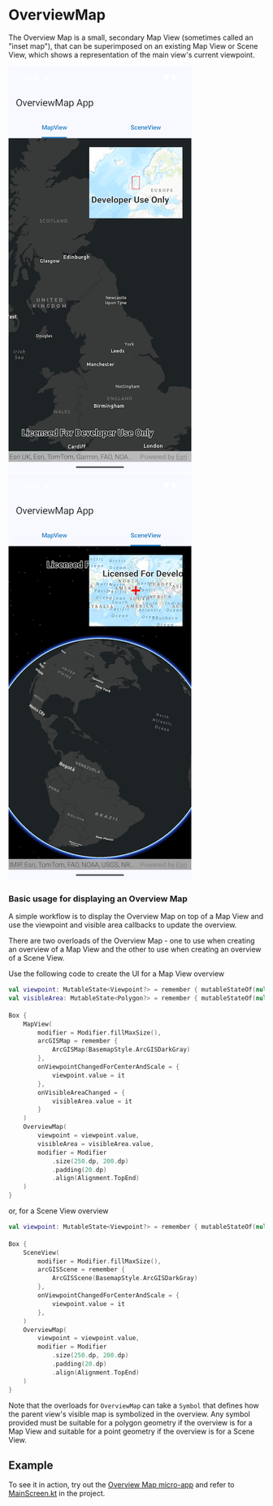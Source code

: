 # OverviewMap

The Overview Map is a small, secondary Map View (sometimes called an "inset map"), that can be
superimposed on an existing Map View or Scene View, which shows a representation of the main view's
current viewpoint.

![Screenshot](mapview_screenshot.png) ![Screenshot](sceneview_screenshot.png)

### Basic usage for displaying an Overview Map

A simple workflow is to display the Overview Map on top of a Map View and use the viewpoint and
visible area callbacks to update the overview.

There are two overloads of the Overview Map - one to use when creating an overview of a Map View and
the other to use when creating an overview of a Scene View.

Use the following code to create the UI for a Map View overview

```kotlin
val viewpoint: MutableState<Viewpoint?> = remember { mutableStateOf(null) }
val visibleArea: MutableState<Polygon?> = remember { mutableStateOf(null) }

Box {
    MapView(
        modifier = Modifier.fillMaxSize(),
        arcGISMap = remember {
            ArcGISMap(BasemapStyle.ArcGISDarkGray)
        },
        onViewpointChangedForCenterAndScale = {
            viewpoint.value = it
        },
        onVisibleAreaChanged = {
            visibleArea.value = it
        }
    )
    OverviewMap(
        viewpoint = viewpoint.value,
        visibleArea = visibleArea.value,
        modifier = Modifier
            .size(250.dp, 200.dp)
            .padding(20.dp)
            .align(Alignment.TopEnd)
    )
}
```

or, for a Scene View overview

```kotlin
val viewpoint: MutableState<Viewpoint?> = remember { mutableStateOf(null) }

Box {
    SceneView(
        modifier = Modifier.fillMaxSize(),
        arcGISScene = remember {
            ArcGISScene(BasemapStyle.ArcGISDarkGray)
        },
        onViewpointChangedForCenterAndScale = {
            viewpoint.value = it
        },
    )
    OverviewMap(
        viewpoint = viewpoint.value,
        modifier = Modifier
            .size(250.dp, 200.dp)
            .padding(20.dp)
            .align(Alignment.TopEnd)
    )
}
```

Note that the overloads for `OverviewMap` can take a `Symbol` that defines how the parent view's
visible map is symbolized in the overview. Any symbol provided must be suitable for a polygon
geometry if the overview is for a Map View and suitable for a point geometry if the overview is for
a Scene View.

## Example

To see it in action, try out the [Overview Map micro-app](../../microapps/OverviewMapApp) and refer
to [MainScreen.kt](../../microapps/OverviewMapApp/app/src/main/java/com/arcgismaps/toolkit/overviewmapapp/screens/MainScreen.kt)
in the project.